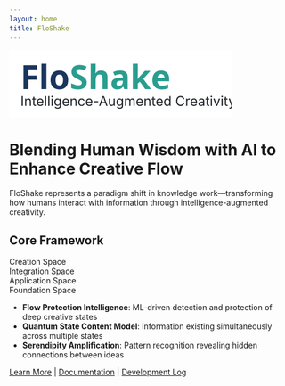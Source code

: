 ```yaml
---
layout: home
title: FloShake
---
```


<div class="hero-section">
  <img src="/assets/images/logo-placeholder.svg" alt="FloShake" class="logo">
  <h1>Blending Human Wisdom with AI to Enhance Creative Flow</h1>
  <p class="lead">FloShake represents a paradigm shift in knowledge work—transforming how humans interact with information through intelligence-augmented creativity.</p>
</div>

## Core Framework

<div class="quantum-states">
  <div class="state creation-state">Creation Space</div>
  <div class="state integration-state">Integration Space</div>
  <div class="state application-state">Application Space</div>
  <div class="state foundation-state">Foundation Space</div>
</div>

- **Flow Protection Intelligence**: ML-driven detection and protection of deep creative states
- **Quantum State Content Model**: Information existing simultaneously across multiple states
- **Serendipity Amplification**: Pattern recognition revealing hidden connections between ideas

[Learn More](/about/) | [Documentation](/docs/) | [Development Log](/blog/)
